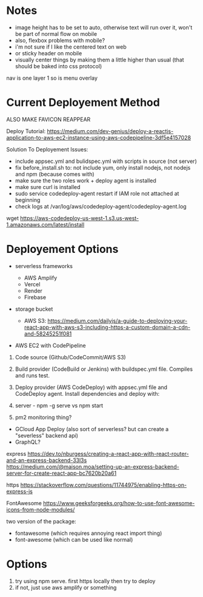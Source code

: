 
# Notes

- image height has to be set to auto, otherwise text will run over it, won't be part of normal flow on mobile
- also, flexbox problems with mobile?
- i'm not sure if I like the centered text on web
- or sticky header on mobile
- visually center things by making them a little higher than usual (that should be baked into css protocol)

nav is one layer 1
so is menu overlay

# Current Deployement Method

ALSO MAKE FAVICON REAPPEAR

Deploy Tutorial: https://medium.com/dev-genius/deploy-a-reactjs-application-to-aws-ec2-instance-using-aws-codepipeline-3df5e4157028

Solution To Deployement Issues:
- include appsec.yml and bulidspec.yml with scripts in source (not server)
- fix before_install.sh to: not include yum, only install nodejs, not nodejs and npm (because comes with)
- make sure the two roles work + deploy agent is installed
- make sure curl is installed
- sudo service codedeploy-agent restart if IAM role not attached at beginning
- check logs at /var/log/aws/codedeploy-agent/codedeploy-agent.log

wget https://aws-codedeploy-us-west-1.s3.us-west-1.amazonaws.com/latest/install


# Deployement Options
- serverless frameworks 
    - AWS Amplify
    - Vercel
    - Render
    - Firebase

- storage bucket
    - AWS S3: https://medium.com/dailyjs/a-guide-to-deploying-your-react-app-with-aws-s3-including-https-a-custom-domain-a-cdn-and-58245251f081


- AWS EC2 with CodePipeline
    
1) Code source (Github/CodeCommit/AWS S3)
2) Build provider (CodeBuild or Jenkins) with buildspec.yml file. Compiles and runs test.
3) Deploy provider (AWS CodeDeploy) with appsec.yml file and CodeDeploy agent. Install dependencies and deploy with:
4) server - npm -g serve vs npm start



5) pm2 monitoring thing?


- GCloud App Deploy (also sort of serverless? but can create a "severless" backend api)
- GraphQL?

express
https://dev.to/nburgess/creating-a-react-app-with-react-router-and-an-express-backend-33l3s
https://medium.com/@maison.moa/setting-up-an-express-backend-server-for-create-react-app-bc7620b20a61

https
https://stackoverflow.com/questions/11744975/enabling-https-on-express-js

FontAwesome
https://www.geeksforgeeks.org/how-to-use-font-awesome-icons-from-node-modules/

two version of the package:
- fontawesome (which requires annoying react import thing)
- font-awesome (which can be used like normal)

# Options

1) try using npm serve. first https locally then try to deploy
2) if not, just use aws amplify or something
